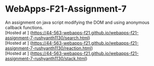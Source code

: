 # WebApps-F21-Assignment-7
An assignment on java script modifying the DOM and using anonymous callback functions.<br>
[Hosted at ] (https://44-563-webapps-f21.github.io/webapps-f21-assignment-7-rushyanth1130/search.html)<br>
[Hosted at ] (https://44-563-webapps-f21.github.io/webapps-f21-assignment-7-rushyanth1130/reaction.html)<br>
[Hosted at ] (https://44-563-webapps-f21.github.io/webapps-f21-assignment-7-rushyanth1130/stack.html)